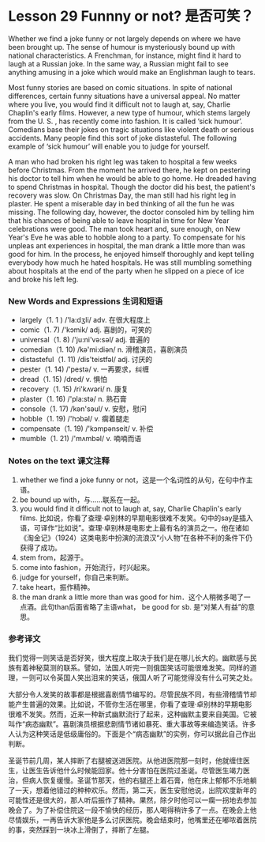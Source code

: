 # Lesson 29 Funnny or not? 是否可笑？
Whether we find a joke funny or not largely depends on where we have been brought up. The sense of humour is mysteriously bound up with national characteristics. A Frenchman, for instance, might find it hard to laugh at a Russian joke. In the same way, a Russian might fail to see anything amusing in a joke which would make an Englishman laugh to tears.

Most funny stories are based on comic situations. In spite of national differences, certain funny situations have a universal appeal. No matter where you live, you would find it difficult not to laugh at, say, Charlie Chaplin's early films. However, a new type of humour, which stems largely from the U. S. , has recently come into fashion. It is called ‘sick humour’. Comedians base their jokes on tragic situations like violent death or serious accidents. Many people find this sort of joke distasteful. The following example of ‘sick humour’ will enable you to judge for yourself.

A man who had broken his right leg was taken to hospital a few weeks before Christmas. From the moment he arrived there, he kept on pestering his doctor to tell him when he would be able to go home. He dreaded having to spend Christmas in hospital. Though the doctor did his best, the patient's recovery was slow. On Christmas Day, the man still had his right leg in plaster. He spent a miserable day in bed thinking of all the fun he was missing. The following day, however, the doctor consoled him by telling him that his chances of being able to leave hospital in time for New Year celebrations were good. The man took heart and, sure enough, on New Year's Eve he was able to hobble along to a party. To compensate for his unpleas ant experiences in hospital, the man drank a little more than was good for him. In the process, he enjoyed himself thoroughly and kept telling everybody how much he hated hospitals. He was still mumbling something about hospitals at the end of the party when he slipped on a piece of ice and broke his left leg.

### New Words and Expressions 生词和短语

* largely（1. 1 ) /'la:dʒli/ adv. 在很大程度上
* comic（1. 7) /'kɔmik/ adj. 喜剧的，可笑的
* universal（1. 8) /'ju:ni'və:səl/ adj. 普遍的
* comedian（1. 10) /kə'mi:diən/ n. 滑稽演员，喜剧演员
* distasteful（1. 11) /dis'teistfəl/ adj. 讨厌的
* pester（1. 14) /'pestə/ v. 一再要求，纠缠
* dread（1. 15) /dred/ v. 惧怕
* recovery（1. 15) /ri'kʌvəri/ n. 康复
* plaster（1. 16) /'pla:stə/ n. 熟石膏
* console（1. 17) /kən'səul/ v. 安慰，慰问
* hobble（1. 19) /'hɔbəl/ v. 瘸着腿走
* compensate（1. 19) /'kɔmpənseit/ v. 补偿
* mumble（1. 21) /'mʌmbəl/ v. 喃喃而语

### Notes on the text 课文注释

1. whether we find a joke funny or not，这是一个名词性的从句，在句中作主语。
2. be bound up with，与……联系在一起。
3. you would find it difficult not to laugh at, say, Charlie Chaplin's early films. 比如说，你看了查理·卓别林的早期电影很难不发笑。句中的say是插入语，可译作“比如说”。查理·卓别林是电影史上最有名的演员之一。他在诸如《淘金记》（1924）这类电影中扮演的流浪汉“小人物”在各种不利的条件下仍获得了成功。
4. stem from，起源于。
5. come into fashion，开始流行，时兴起来。
6. judge for yourself，你自己来判断。
7. take heart，振作精神。
8. the man drank a little more than was good for him．这个人稍微多喝了一点酒。此句than后面省略了主语what， be good for sb. 是“对某人有益”的意思。

### 参考译文

我们觉得一则笑话是否好笑，很大程度上取决于我们是在哪儿长大的。幽默感与民族有着神秘莫测的联系。譬如，法国人听完一则俄国笑话可能很难发笑。同样的道理，一则可以令英国人笑出泪来的笑话，俄国人听了可能觉得没有什么可笑之处。

大部分令人发笑的故事都是根据喜剧情节编写的。尽管民族不同，有些滑稽情节却能产生普遍的效果。比如说，不管你生活在哪里，你看了查理·卓别林的早期电影很难不发笑。然而，近来一种新式幽默流行了起来，这种幽默主要来自美国。它被叫作“病态幽默”。喜剧演员根据悲剧情节诸如暴死、重大事故等来编造笑话。许多人认为这种笑话是低级庸俗的。下面是个“病态幽默”的实例，你可以据此自己作出判断。

圣诞节前几周，某人摔断了右腿被送进医院。从他进医院那一刻时，他就缠住医生，让医生告诉他什么时候能回家。他十分害怕在医院过圣诞。尽管医生竭力医治，但病人恢复缓慢。圣诞节那天，他的右腿还上着石膏，他在床上郁郁不乐地躺了一天，想着他错过的种种欢乐。然而，第二天，医生安慰他说，出院欢度新年的可能性还是很大的，那人听后振作了精神。果然，除夕时他可以一瘸一拐地去参加晚会了。为了补偿住院这一段不愉快的经历，那人喝得稍许多了一点。在晚会上他尽情娱乐，一再告诉大家他是多么讨厌医院。晚会结束时，他嘴里还在嘟哝着医院的事，突然踩到一块冰上滑倒了，摔断了左腿。

